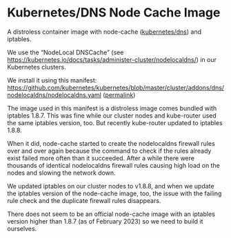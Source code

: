 # Kubernetes/DNS Node Cache Image

A distroless container image with node-cache ([kubernetes/dns](https://github.com/kubernetes/dns)) and iptables.

We use the “NodeLocal DNSCache” (see <https://kubernetes.io/docs/tasks/administer-cluster/nodelocaldns/>) in our Kubernetes clusters.

We install it using this manifest: <https://github.com/kubernetes/kubernetes/blob/master/cluster/addons/dns/nodelocaldns/nodelocaldns.yaml> ([permalink](https://github.com/kubernetes/kubernetes/blob/3b17aece1fa492e98aa82b948597b3641961195f/cluster/addons/dns/nodelocaldns/nodelocaldns.yaml))

The image used in this manifest is a distroless image comes bundled with iptables 1.8.7. This was fine while our cluster nodes and kube-router used the same iptables version, too. But recently kube-router updated to iptables 1.8.8.

When it did, node-cache started to create the nodelocaldns firewall rules over and over again because the command to check if the rules already exist failed more often than it succeeded. After a while there were thousands of identical nodelocaldns firewall rules causing high load on the nodes and slowing the network down.

We updated iptables on our cluster nodes to v1.8.8, and when we update the iptables version of the node-cache image, too, the issue with the failing rule check and the duplicate firewall rules disappears.

There does not seem to be an official node-cache image with an iptables version higher than 1.8.7 (as of February 2023) so we need to build it ourselves.
